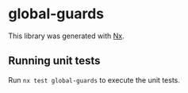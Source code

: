 # global-guards

This library was generated with [Nx](https://nx.dev).

## Running unit tests

Run `nx test global-guards` to execute the unit tests.
